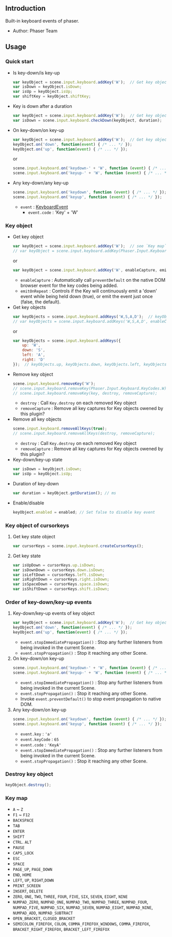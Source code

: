 ## Introduction

Built-in keyboard events of phaser.

- Author: Phaser Team

## Usage

### Quick start

- Is key-down/is key-up
    ```javascript
    var keyObject = scene.input.keyboard.addKey('W');  // Get key object
    var isDown = keyObject.isDown;
    var isUp = keyObject.isUp;
    var shiftKey = keyObject.shiftKey;
    ```
- Key is down after a duration
    ```javascript
    var keyObject = scene.input.keyboard.addKey('W');  // Get key object
    var isDown = scene.input.keyboard.checkDown(keyObject, duration);
    ```
- On key-down/on key-up
    ```javascript
    var keyObject = scene.input.keyboard.addKey('W');  // Get key object
    keyObject.on('down', function(event) { /* ... */ });
    keyObject.on('up', function(event) { /* ... */ });
    ```
    or
    ```javascript
    scene.input.keyboard.on('keydown-' + 'W', function (event) { /* ... */ });
    scene.input.keyboard.on('keyup-' + 'W', function (event) { /* ... */ });
    ```
- Any key-down/any key-up
    ```javascript
    scene.input.keyboard.on('keydown', function (event) { /* ... */ });
    scene.input.keyboard.on('keyup', function (event) { /* ... */ });
    ```
    - `event` : [KeyboardEvent](https://www.w3schools.com/jsref/obj_keyboardevent.asp)
        - `event.code` : 'Key' + 'W'

### Key object

- Get key object
    ```javascript
    var keyObject = scene.input.keyboard.addKey('W');  // see `Key map` section
    // var keyObject = scene.input.keyboard.addKey(Phaser.Input.Keyboard.KeyCodes.W);
    ```
    or
    ```javascript
    var keyObject = scene.input.keyboard.addKey('W', enableCapture, emitOnRepeat);
    ```
    - `enableCapture` : Automatically call `preventDefault` on the native DOM browser event for the key codes being added.
    - `emitOnRepeat` : Controls if the Key will continuously emit a 'down' event while being held down (true), or emit the event just once (false, the default).
- Get key objects
    ```javascript
    var keyObjects = scene.input.keyboard.addKeys('W,S,A,D');  // keyObjects.W, keyObjects.S, keyObjects.A, keyObjects.D
    // var keyObjects = scene.input.keyboard.addKeys('W,S,A,D', enableCapture, emitOnRepeat);
    ```
    or
    ```javascript
    var keyObjects = scene.input.keyboard.addKeys({
        up: 'W',
        down: 'S',
        left: 'A',
        right: 'D'
    });  // keyObjects.up, keyObjects.down, keyObjects.left, keyObjects.right
    ```
- Remove key object
    ```javascript
    scene.input.keyboard.removeKey('W');
    // scene.input.keyboard.removeKey(Phaser.Input.Keyboard.KeyCodes.W);
    // scene.input.keyboard.removeKey(key, destroy, removeCapture);
    ```
    - `destroy` : Call `Key.destroy` on each removed Key object
    - `removeCapture` : Remove all key captures for Key objects owened by this plugin?
- Remove all key objects
    ```javascript
    scene.input.keyboard.removeAllKeys(true);
    // scene.input.keyboard.removeAllKeys(destroy, removeCapture);
    ```
    - `destroy` : Call `Key.destroy` on each removed Key object
    - `removeCapture` : Remove all key captures for Key objects owened by this plugin?
- Key-down/key-up state
    ```javascript
    var isDown = keyObject.isDown;
    var isUp = keyObject.isUp;
    ```
- Duration of key-down
    ```javascript
    var duration = keyObject.getDuration(); // ms
    ```
- Enable/disable
    ```javascript
    keyObject.enabled = enabled; // Set false to disable key event
    ```

### Key object of cursorkeys

1. Get key state object
    ```javascript
    var cursorKeys = scene.input.keyboard.createCursorKeys();
    ```
1. Get key state
    ```javascript
    var isUpDown = cursorKeys.up.isDown;
    var isDownDown = cursorKeys.down.isDown;
    var isLeftDown = cursorKeys.left.isDown;
    var isRightDown = cursorKeys.right.isDown;
    var isSpaceDown = cursorKeys.space.isDown;
    var isShiftDown = cursorKeys.shift.isDown;
    ```

### Order of key-down/key-up events

1. Key-down/key-up events of key object
    ```javascript
    var keyObject = scene.input.keyboard.addKey('W');  // Get key object
    keyObject.on('down', function(event) { /* ... */ });
    keyObject.on('up', function(event) { /* ... */ });
    ```
    - `event.stopImmediatePropagation()` : Stop any further listeners from being invoked in the current Scene.
    - `event.stopPropagation()` : Stop it reaching any other Scene.
1. On key-down/on key-up
    ```javascript
    scene.input.keyboard.on('keydown-' + 'W', function (event) { /* ... */ });
    scene.input.keyboard.on('keyup-' + 'W', function (event) { /* ... */ });
    ```
    - `event.stopImmediatePropagation()` : Stop any further listeners from being invoked in the current Scene.
    - `event.stopPropagation()` : Stop it reaching any other Scene.
    - Invoke `event.preventDefault()` to stop event propagation to native DOM.
1. Any key-down/on key-up
    ```javascript
    scene.input.keyboard.on('keydown', function (event) { /* ... */ });
    scene.input.keyboard.on('keyup', function (event) { /* ... */ });
    ```
    - `event.key` : `'a'`
    - `event.keyCode` : `65`
    - `event.code` : `'KeyA'`
    - `event.stopImmediatePropagation()` : Stop any further listeners from being invoked in the current Scene.
    - `event.stopPropagation()` : Stop it reaching any other Scene.

### Destroy key object

```javascript
keyObject.destroy();
```

### Key map

- `A` ~ `Z`
- `F1` ~ `F12`
- `BACKSPACE`
- `TAB`
- `ENTER`
- `SHIFT`
- `CTRL`. `ALT`
- `PAUSE`
- `CAPS_LOCK`
- `ESC`
- `SPACE`
- `PAGE_UP`, `PAGE_DOWN`
- `END`, `HOME`
- `LEFT`, `UP`, `RIGHT`,`DOWN`
- `PRINT_SCREEN`
- `INSERT`, `DELETE`
- `ZERO`, `ONE`, `TWO`, `THREE`, `FOUR`, `FIVE`, `SIX`, `SEVEN`, `EIGHT`, `NINE`
- `NUMPAD_ZERO`, `NUMPAD_ONE`, `NUMPAD_TWO`, `NUMPAD_THREE`, `NUMPAD_FOUR`, `NUMPAD_FIVE`, `NUMPAD_SIX`, `NUMPAD_SEVEN`, `NUMPAD_EIGHT`, `NUMPAD_NINE`, `NUMPAD_ADD`, `NUMPAD_SUBTRACT`
- `OPEN_BRACKET`, `CLOSED_BRACKET`
- `SEMICOLON_FIREFOX`, `COLON`, `COMMA_FIREFOX_WINDOWS`, `COMMA_FIREFOX`, `BRACKET_RIGHT_FIREFOX`, `BRACKET_LEFT_FIREFOX`
